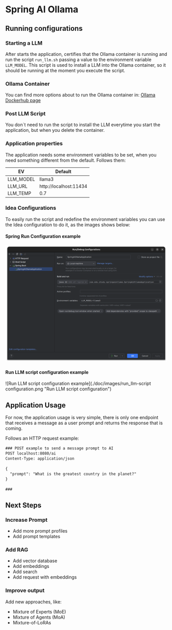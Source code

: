 # Spring AI Ollama

## Running configurations

### Starting a LLM
After starts the application, certifies that the Ollama container is running and run the script ```run_llm.sh``` passing
a value to the environment variable ```LLM_MODEL```. This script is used to install a LLM into the Ollama container, so
it should be running at the moment you execute the script.

### Ollama Container
You can find more options about to run the Ollama container in: [Ollama Dockerhub page](https://hub.docker.com/r/ollama/ollama)

### Post LLM Script
You don´t need to run the script to install the LLM everytime you start the application, but when you delete the container.

### Application properties

The application needs some environment variables to be set, when you need something different from the default. Follows 
them:

| EV | Default                |
|----|------------------------|
| LLM_MODEL | llama3                 |
| LLM_URL   | http://localhost:11434 |
| LLM_TEMP  | 0.7                    |

### Idea Configurations

To easily run the script and redefine the environment variables you can use the Idea configuration to do it, as the images
shows below:
#### Spring Run Configuration example
![Spring Run Configuration example](./doc/images/spring_run-configuration.png "Spring Run Configuration example")
#### Run LLM script configuration example
![Run LLM script configuration example](./doc/images/run_llm-script configuration.png "Run LLM script configuration")

## Application Usage

For now, the application usage is very simple, there is only one endpoint that receives a message as a user prompt and
returns the response that is coming.

Follows an HTTP request example:

```http request
### POST example to send a message prompt to AI
POST localhost:8080/ai
Content-Type: application/json

{
  "prompt": "What is the greatest country in the planet?"
}

###
```

## Next Steps

### Increase Prompt

- Add more prompt profiles
- Add prompt templates

### Add RAG

- Add vector database
- Add embeddings
- Add search
- Add request with embeddings 

### Improve output

Add new approaches, like:

- Mixture of Experts (MoE)
- Mixture of Agents (MoA)
- Mixture-of-LoRAs
